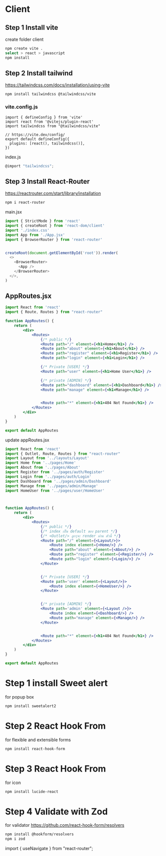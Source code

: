 # Client

## Step 1 Install vite
create folder client
```bash
npm create vite .
select > react > javascript
npm install
```

## Step 2 Install tailwind
https://tailwindcss.com/docs/installation/using-vite
```bash
npm install tailwindcss @tailwindcss/vite
```
### vite.config.js
```
import { defineConfig } from 'vite'
import react from '@vitejs/plugin-react'
import tailwindcss from "@tailwindcss/vite"

// https://vite.dev/config/
export default defineConfig({
  plugins: [react(), tailwindcss()],
})

```
index.js
```js
@import "tailwindcss";
```

## Step 3 Install React-Router
https://reactrouter.com/start/library/installation
```bash
npm i react-router
```
main.jsx
```js
import { StrictMode } from 'react'
import { createRoot } from 'react-dom/client'
import './index.css'
import App from './App.jsx'
import { BrowserRouter } from 'react-router'


createRoot(document.getElementById('root')).render(
  <>
    <BrowserRouter>
      <App />
    </BrowserRouter>
  </>,
)

```

## AppRoutes.jsx
```jsx
import React from 'react'
import { Route, Routes } from "react-router"

function AppRoutes() {
    return (
        <div>
            <Routes>
                {/* public */}
                <Route path="/" element={<h1>Home</h1>} />
                <Route path="about" element={<h1>About</h1>} />
                <Route path="register" element={<h1>Register</h1>} />
                <Route path="login" element={<h1>Login</h1>} />

                {/* Private [USER] */}
                <Route path="user" element={<h1>Home User</h1>} />

                {/* private [ADMIN] */}
                <Route path="dashboard" element={<h1>Dashboard</h1>} />
                <Route path="manage" element={<h1>Manage</h1>} />


                <Route path="*" element={<h1>404 Not Found</h1>} />
            </Routes>
        </div>
    )
}

export default AppRoutes
```
update appRoutes.jsx

```jsx
import React from 'react'
import { Outlet, Route, Routes } from "react-router"
import Layout from '../layouts/Layout'
import Home from '../pages/Home'
import About from '../pages/About'
import Register from '../pages/auth/Register'
import Login from '../pages/auth/Login'
import Dashboard from '../pages/admin/Dashboard'
import Manage from '../pages/admin/Manage'
import HomeUser from '../pages/user/HomeUser'



function AppRoutes() {
    return (
        <div>
            <Routes>
                {/* public */}
                {/* index เป็น default ของ parent */}
                {/* <Outlet/> ลูกๆจะ render ผ่าน ตัวนี้ */}
                <Route path="/" element={<Layout/>}>
                    <Route index element={<Home/>} />
                    <Route path="about" element={<About/>} />
                    <Route path="register" element={<Register/>} />
                    <Route path="login" element={<Login/>} />
                </Route>


                {/* Private [USER] */}
                <Route path='user' element={<Layout/>}>
                    <Route index element={<HomeUser/>} />
                </Route>


                {/* private [ADMIN] */}
                <Route path='admin' element={<Layout />}>
                    <Route index element={<Dashboard/>} />
                    <Route path="manage" element={<Manage/>} />
                </Route>


                <Route path="*" element={<h1>404 Not Found</h1>} />
            </Routes>
        </div>
    )
}

export default AppRoutes
```

# Step 1 install Sweet alert
for popup box
```bash
npm install sweetalert2
```
# Step 2 React Hook From
for flexible and extensible forms
```bash
npm install react-hook-form
```
# Step 3 React Hook From
for icon 
```bash
npm install lucide-react
```
# Step 4 Validate with Zod
for validator https://github.com/react-hook-form/resolvers
```bash
npm install @hookform/resolvers
npm i zod
```

import { useNavigate } from "react-router";

